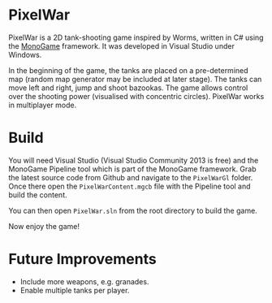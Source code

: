 PixelWar
===========

PixelWar is a 2D tank-shooting game inspired by Worms, written in C# using the [MonoGame](http://www.monogame.net/) framework. 
It was developed in Visual Studio under Windows.  

In the beginning of the game, the tanks are placed on a pre-determined map (random map generator may be included at later stage). The tanks can move left and right, 
jump and shoot bazookas. The game allows control over the shooting power (visualised with concentric circles). PixelWar works in multiplayer mode.

   
Build
================

You will need Visual Studio (Visual Studio Community 2013 is free) and the MonoGame Pipeline tool 
which is part of the MonoGame framework. Grab the latest source code from Github and navigate to the `PixelWarGl` folder. 
Once there open the `PixelWarContent.mgcb` file with the Pipeline tool and build the content. 

You can then open `PixelWar.sln` from the root directory to build the game. 

Now enjoy the game!

Future Improvements 
===================

 - Include more weapons, e.g. granades.
 - Enable multiple tanks per player.
